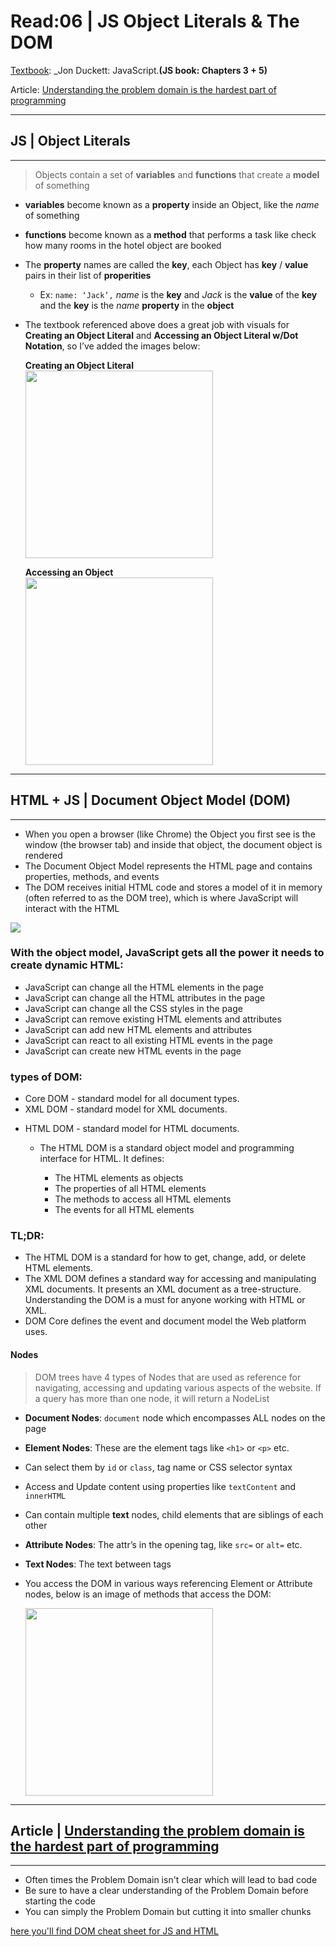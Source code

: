 # Read:06 \| JS Object Literals & The DOM
[Textbook](https://files.slack.com/files-pri/TNGRRLUMA-F023F5HG1QQ/javascript_and_jquery_interactive_jon_du__1_.pdf): _Jon Duckett: JavaScript.**(JS book: Chapters 3 + 5)** 

Article: [Understanding the problem domain is the hardest part of programming](http://simpleprogrammer.com/2013/07/15/understanding-the-problem-domain-is-the-hardest-part-of-programming)

---
## JS | Object Literals
---
> Objects contain a set of **variables** and **functions** that create a **model** of something    
- **variables** become known as a **property** inside an Object, like the *name* of something
- **functions** become known as a **method** that performs a task like check how many rooms in the hotel object are booked
- The **property** names are called the **key**, each Object has **key** / **value** pairs in their list of **properities**
	- Ex: `name: ‘Jack’,` *name*  is the **key** and *Jack* is the **value** of the **key** and the **key** is the *name* **property** in the **object**
- The textbook referenced above does a great job with visuals for **Creating an Object Literal** and **Accessing an Object Literal w/Dot Notation**, so I’ve added the images below: 

  **Creating an Object Literal**  
  <img src='images/createObject.jpg' width='300px'>

  **Accessing an Object**  
  <img src='images/accessObject.jpg' width='300px'>

---
## HTML + JS | Document Object Model (DOM)
---
- When you open a browser (like Chrome) the Object you first see is the window (the browser tab) and inside that object, the document object is rendered
- The Document Object Model represents the HTML page and contains properties, methods, and events
- The DOM receives initial HTML code and stores a model of it in memory (often referred to as the DOM tree), which is where JavaScript will interact with the HTML

![](https://www.w3schools.com/js/pic_htmltree.gif)

### With the object model, JavaScript gets all the power it needs to create dynamic HTML:

- JavaScript can change all the HTML elements in the page
- JavaScript can change all the HTML attributes in the page
- JavaScript can change all the CSS styles in the page
- JavaScript can remove existing HTML elements and attributes
- JavaScript can add new HTML elements and attributes
- JavaScript can react to all existing HTML events in the page
- JavaScript can create new HTML events in the page


### types of DOM:
- Core DOM - standard model for all document types.
- XML DOM - standard model for XML documents.
+ HTML DOM - standard model for HTML documents.
  + The HTML DOM is a standard object model and programming interface for HTML. It defines:

      + The HTML elements as objects
      + The properties of all HTML elements
      + The methods to access all HTML elements
      + The events for all HTML elements

### **TL;DR**:
- The HTML DOM is a standard for how to get, change, add, or delete HTML elements.
- The XML DOM defines a standard way for accessing and manipulating XML documents. It presents an XML document as a tree-structure. Understanding the DOM is a must for anyone working with HTML or XML.
- DOM Core defines the event and document model the Web platform uses. 




#### Nodes
> DOM trees have 4 types of Nodes that are used as reference for navigating, accessing and updating various aspects of the website. If a query has more than one node, it will return a NodeList  
- **Document Nodes**: `document` node which encompasses ALL nodes on the page
- **Element Nodes**: These are the element tags like `<h1>` or `<p>` etc.
- Can select them by `id` or `class`, tag name or CSS selector syntax
- Access and Update content using properties like `textContent` and `innerHTML`
- Can contain multiple **text** nodes, child elements that are siblings of each other
- **Attribute Nodes**: The attr’s in the opening tag, like `src=` or `alt=` etc.
- **Text Nodes**: The text between tags

- You access the DOM in various ways referencing Element or Attribute nodes, below is an image of methods that access the DOM: 

  <img src='images/methodDOM.jpg' width='300px'>

---
## Article | [Understanding the problem domain is the hardest part of programming](https://simpleprogrammer.com/understanding-the-problem-domain-is-the-hardest-part-of-programming)
---
- Often times the Problem Domain isn't clear which will lead to bad code
- Be sure to have a clear understanding of the Problem Domain before starting the code
- You can simply the Problem Domain but cutting it into smaller chunks


[here you'll find DOM cheat sheet for JS and HTML]()
